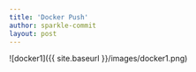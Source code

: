 ```yaml
---
title: 'Docker Push'
author: sparkle-commit
layout: post
---
```

![docker1]({{ site.baseurl }}/images/docker1.png)